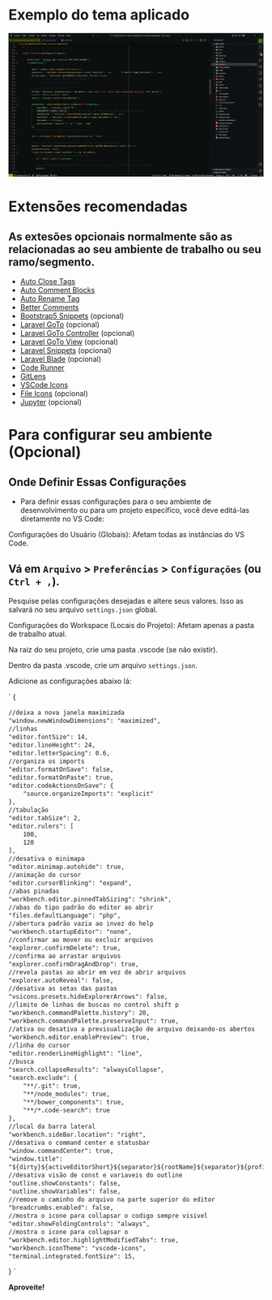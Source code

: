 # Exemplo do tema aplicado
![Captura de tela](./cap.png?raw=true "Captura de tela")

# Extensões recomendadas
## As extesões opcionais normalmente são as relacionadas ao seu ambiente de trabalho ou seu ramo/segmento.
* [Auto Close Tags](https://github.com/formulahendry/vscode-auto-close-tag)
* [Auto Comment Blocks](https://github.com/kevb34ns/auto-comment-blocks)
* [Auto Rename Tag](https://github.com/formulahendry/vscode-auto-rename-tag)
* [Better Comments](https://github.com/aaron-bond/better-comments)
* [Bootstrap5 Snippets](https://github.com/HansUXdev/B5-SNIPPETS) (opcional)
* [Laravel GoTo](https://github.com/absszero/vscode-laravel-goto) (opcional)
* [Laravel GoTo Controller](https://github.com/ctf0/laravel-goto-controller) (opcional)
* [Laravel GoTo View](https://github.com/codingyu/laravel-goto-view) (opcional)
* [Laravel Snippets](https://github.com/onecentlin/laravel5-snippets-vscode) (opcional)
* [Laravel Blade](https://github.com/cjhowe-us/laravel-blade-vscode) (opcional)
* [Code Runner](https://github.com/formulahendry/vscode-code-runner)
* [GitLens](https://github.com/gitkraken/vscode-gitlens)
* [VSCode Icons](https://github.com/vscode-icons/vscode-icons)
* [File Icons](https://github.com/file-icons/vscode) (opcional)
* [Jupyter](https://github.com/Microsoft/vscode-jupyter) (opcional)


# Para configurar seu ambiente **(Opcional)**
## Onde Definir Essas Configurações

* Para definir essas configurações para o seu ambiente de desenvolvimento ou para um projeto específico, você deve editá-las diretamente no VS Code:

Configurações do Usuário (Globais): Afetam todas as instâncias do VS Code.

## Vá em `Arquivo` > `Preferências` > `Configurações` (ou `Ctrl + ,`).

Pesquise pelas configurações desejadas e altere seus valores. Isso as salvará no seu arquivo `settings.json` global.

Configurações do Workspace (Locais do Projeto): Afetam apenas a pasta de trabalho atual.

Na raiz do seu projeto, crie uma pasta .vscode (se não existir).

Dentro da pasta .vscode, crie um arquivo `settings.json`.

Adicione as configurações abaixo lá:

`
{

    //deixa a nova janela maximizada
    "window.newWindowDimensions": "maximized",
    //linhas
    "editor.fontSize": 14,
    "editor.lineHeight": 24,
    "editor.letterSpacing": 0.6,
    //organiza os imports
    "editor.formatOnSave": false,
    "editor.formatOnPaste": true,
    "editor.codeActionsOnSave": { 
        "source.organizeImports": "explicit"
    },
    //tabulação
    "editor.tabSize": 2,
    "editor.rulers": [
        100,
        120
    ],
    //desativa o minimapa
    "editor.minimap.autohide": true,
    //animação do cursor
    "editor.cursorBlinking": "expand",
    //abas pinadas
    "workbench.editor.pinnedTabSizing": "shrink",
    //abas do tipo padrão do editor ao abrir
    "files.defaultLanguage": "php",
    //abertura padrão vazia ao invez do help
    "workbench.startupEditor": "none",
    //confirmar ao mover ou excluir arquivos
    "explorer.confirmDelete": true,
    //confirma ao arrastar arquivos
    "explorer.confirmDragAndDrop": true,
    //revela pastas ao abrir em vez de abrir arquivos
    "explorer.autoReveal": false,
    //desativa as setas das pastas
    "vsicons.presets.hideExplorerArrows": false,
    //limite de linhas de buscas no control shift p
    "workbench.commandPalette.history": 20,
    "workbench.commandPalette.preserveInput": true,
    //ativa ou desativa a previsualização de arquivo deixando-os abertos
    "workbench.editor.enablePreview": true,
    //linha do cursor
    "editor.renderLineHighlight": "line",
    //busca
    "search.collapseResults": "alwaysCollapse",
    "search.exclude": {
        "**/.git": true,
        "**/node_modules": true,
        "**/bower_components": true,
        "**/*.code-search": true
    },
    //local da barra lateral
    "workbench.sideBar.location": "right",
    //desativa o command center e statusbar
    "window.commandCenter": true,
    "window.title": "${dirty}${activeEditorShort}${separator}${rootName}${separator}${profileName}",
    //desativa visão de const e variaveis do outline
    "outline.showConstants": false,
    "outline.showVariables": false,
    //remove o caminho do arquivo na parte superior do editor
    "breadcrumbs.enabled": false,
    //mostra o icone para collapsar o codigo sempre visivel
    "editor.showFoldingControls": "always",
    //mostra o icone para collapsar o    "workbench.editor.highlightModifiedTabs": true,
    "workbench.iconTheme": "vscode-icons",
    "terminal.integrated.fontSize": 15,

}
`

**Aproveite!**